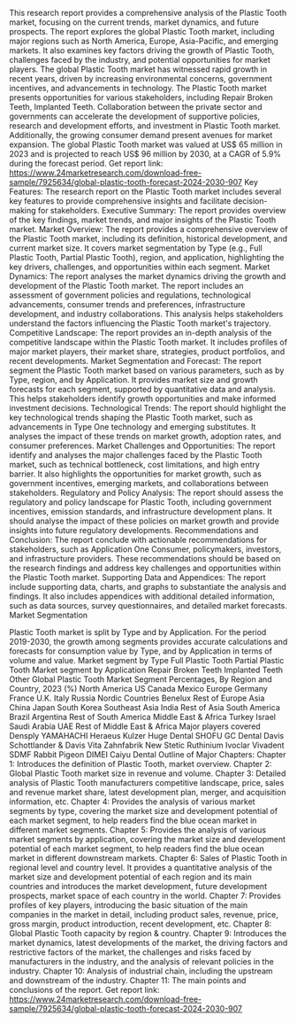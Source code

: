 This research report provides a comprehensive analysis of the Plastic Tooth market, focusing on the current trends, market dynamics, and future prospects. The report explores the global Plastic Tooth market, including major regions such as North America, Europe, Asia-Pacific, and emerging markets. It also examines key factors driving the growth of Plastic Tooth, challenges faced by the industry, and potential opportunities for market players.
The global Plastic Tooth market has witnessed rapid growth in recent years, driven by increasing environmental concerns, government incentives, and advancements in technology. The Plastic Tooth market presents opportunities for various stakeholders, including Repair Broken Teeth, Implanted Teeth. Collaboration between the private sector and governments can accelerate the development of supportive policies, research and development efforts, and investment in Plastic Tooth market. Additionally, the growing consumer demand present avenues for market expansion.
The global Plastic Tooth market was valued at US$ 65 million in 2023 and is projected to reach US$ 96 million by 2030, at a CAGR of 5.9% during the forecast period.
Get report link: https://www.24marketresearch.com/download-free-sample/7925634/global-plastic-tooth-forecast-2024-2030-907 
Key Features:
The research report on the Plastic Tooth market includes several key features to provide comprehensive insights and facilitate decision-making for stakeholders.
Executive Summary: The report provides overview of the key findings, market trends, and major insights of the Plastic Tooth market.
Market Overview: The report provides a comprehensive overview of the Plastic Tooth market, including its definition, historical development, and current market size. It covers market segmentation by Type (e.g., Full Plastic Tooth, Partial Plastic Tooth), region, and application, highlighting the key drivers, challenges, and opportunities within each segment.
Market Dynamics: The report analyses the market dynamics driving the growth and development of the Plastic Tooth market. The report includes an assessment of government policies and regulations, technological advancements, consumer trends and preferences, infrastructure development, and industry collaborations. This analysis helps stakeholders understand the factors influencing the Plastic Tooth market's trajectory.
Competitive Landscape: The report provides an in-depth analysis of the competitive landscape within the Plastic Tooth market. It includes profiles of major market players, their market share, strategies, product portfolios, and recent developments.
Market Segmentation and Forecast: The report segment the Plastic Tooth market based on various parameters, such as by Type, region, and by Application. It provides market size and growth forecasts for each segment, supported by quantitative data and analysis. This helps stakeholders identify growth opportunities and make informed investment decisions.
Technological Trends: The report should highlight the key technological trends shaping the Plastic Tooth market, such as advancements in Type One technology and emerging substitutes. It analyses the impact of these trends on market growth, adoption rates, and consumer preferences.
Market Challenges and Opportunities: The report identify and analyses the major challenges faced by the Plastic Tooth market, such as technical bottleneck, cost limitations, and high entry barrier. It also highlights the opportunities for market growth, such as government incentives, emerging markets, and collaborations between stakeholders.
Regulatory and Policy Analysis: The report should assess the regulatory and policy landscape for Plastic Tooth, including government incentives, emission standards, and infrastructure development plans. It should analyse the impact of these policies on market growth and provide insights into future regulatory developments.
Recommendations and Conclusion: The report conclude with actionable recommendations for stakeholders, such as Application One Consumer, policymakers, investors, and infrastructure providers. These recommendations should be based on the research findings and address key challenges and opportunities within the Plastic Tooth market.
Supporting Data and Appendices: The report include supporting data, charts, and graphs to substantiate the analysis and findings. It also includes appendices with additional detailed information, such as data sources, survey questionnaires, and detailed market forecasts.
Market Segmentation

Plastic Tooth market is split by Type and by Application. For the period 2019-2030, the growth among segments provides accurate calculations and forecasts for consumption value by Type, and by Application in terms of volume and value.
Market segment by Type
Full Plastic Tooth
Partial Plastic Tooth
Market segment by Application
Repair Broken Teeth
Implanted Teeth
Other
Global Plastic Tooth Market Segment Percentages, By Region and Country, 2023 (%)
North America
US
Canada
Mexico
Europe
Germany
France
U.K.
Italy
Russia
Nordic Countries
Benelux
Rest of Europe
Asia
China
Japan
South Korea
Southeast Asia
India
Rest of Asia
South America
Brazil
Argentina
Rest of South America
Middle East & Africa
Turkey
Israel
Saudi Arabia
UAE
Rest of Middle East & Africa
Major players covered
Densply
YAMAHACHI
Heraeus Kulzer
Huge Dental
SHOFU
GC Dental
Davis Schottlander & Davis
Vita Zahnfabrik
New Stetic
Ruthinium
Ivoclar Vivadent
SDMF
Rabbit
Pigeon
DIMEI
Caiyu Dental
Outline of Major Chapters:
Chapter 1: Introduces the definition of Plastic Tooth, market overview.
Chapter 2: Global Plastic Tooth market size in revenue and volume.
Chapter 3: Detailed analysis of Plastic Tooth manufacturers competitive landscape, price, sales and revenue market share, latest development plan, merger, and acquisition information, etc.
Chapter 4: Provides the analysis of various market segments by type, covering the market size and development potential of each market segment, to help readers find the blue ocean market in different market segments.
Chapter 5: Provides the analysis of various market segments by application, covering the market size and development potential of each market segment, to help readers find the blue ocean market in different downstream markets.
Chapter 6: Sales of Plastic Tooth in regional level and country level. It provides a quantitative analysis of the market size and development potential of each region and its main countries and introduces the market development, future development prospects, market space of each country in the world.
Chapter 7: Provides profiles of key players, introducing the basic situation of the main companies in the market in detail, including product sales, revenue, price, gross margin, product introduction, recent development, etc.
Chapter 8: Global Plastic Tooth capacity by region & country.
Chapter 9: Introduces the market dynamics, latest developments of the market, the driving factors and restrictive factors of the market, the challenges and risks faced by manufacturers in the industry, and the analysis of relevant policies in the industry.
Chapter 10: Analysis of industrial chain, including the upstream and downstream of the industry.
Chapter 11: The main points and conclusions of the report.
Get report link: https://www.24marketresearch.com/download-free-sample/7925634/global-plastic-tooth-forecast-2024-2030-907 
